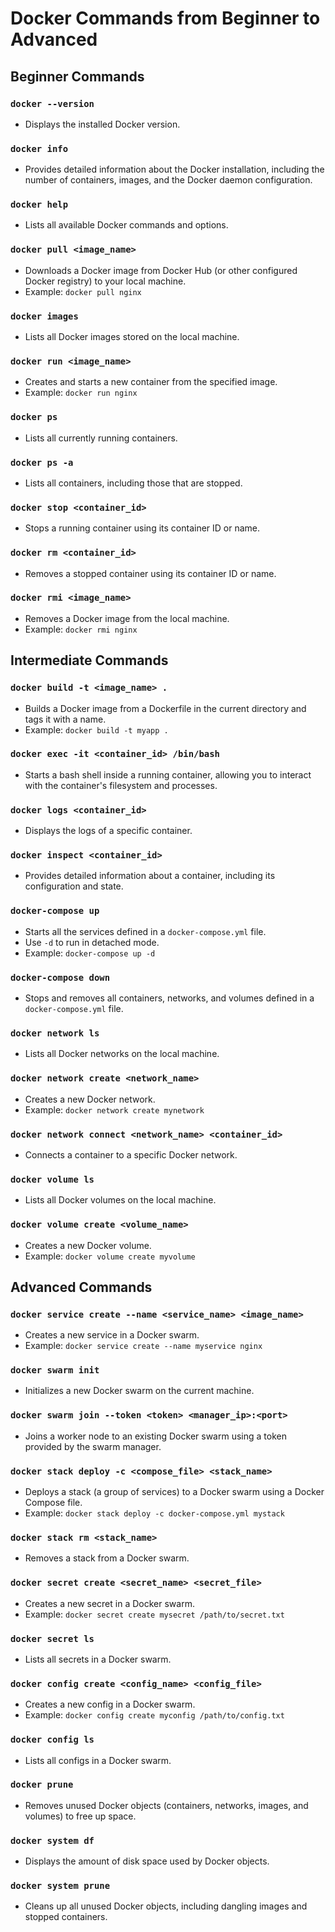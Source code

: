 # Docker Commands from Beginner to Advanced

## Beginner Commands

### `docker --version`

- Displays the installed Docker version.

### `docker info`

- Provides detailed information about the Docker installation, including the number of containers, images, and the Docker daemon configuration.

### `docker help`

- Lists all available Docker commands and options.

### `docker pull <image_name>`

- Downloads a Docker image from Docker Hub (or other configured Docker registry) to your local machine.
- Example: `docker pull nginx`

### `docker images`

- Lists all Docker images stored on the local machine.

### `docker run <image_name>`

- Creates and starts a new container from the specified image.
- Example: `docker run nginx`

### `docker ps`

- Lists all currently running containers.

### `docker ps -a`

- Lists all containers, including those that are stopped.

### `docker stop <container_id>`

- Stops a running container using its container ID or name.

### `docker rm <container_id>`

- Removes a stopped container using its container ID or name.

### `docker rmi <image_name>`

- Removes a Docker image from the local machine.
- Example: `docker rmi nginx`

## Intermediate Commands

### `docker build -t <image_name> .`

- Builds a Docker image from a Dockerfile in the current directory and tags it with a name.
- Example: `docker build -t myapp .`

### `docker exec -it <container_id> /bin/bash`

- Starts a bash shell inside a running container, allowing you to interact with the container's filesystem and processes.

### `docker logs <container_id>`

- Displays the logs of a specific container.

### `docker inspect <container_id>`

- Provides detailed information about a container, including its configuration and state.

### `docker-compose up`

- Starts all the services defined in a `docker-compose.yml` file.
- Use `-d` to run in detached mode.
- Example: `docker-compose up -d`

### `docker-compose down`

- Stops and removes all containers, networks, and volumes defined in a `docker-compose.yml` file.

### `docker network ls`

- Lists all Docker networks on the local machine.

### `docker network create <network_name>`

- Creates a new Docker network.
- Example: `docker network create mynetwork`

### `docker network connect <network_name> <container_id>`

- Connects a container to a specific Docker network.

### `docker volume ls`

- Lists all Docker volumes on the local machine.

### `docker volume create <volume_name>`

- Creates a new Docker volume.
- Example: `docker volume create myvolume`

## Advanced Commands

### `docker service create --name <service_name> <image_name>`

- Creates a new service in a Docker swarm.
- Example: `docker service create --name myservice nginx`

### `docker swarm init`

- Initializes a new Docker swarm on the current machine.

### `docker swarm join --token <token> <manager_ip>:<port>`

- Joins a worker node to an existing Docker swarm using a token provided by the swarm manager.

### `docker stack deploy -c <compose_file> <stack_name>`

- Deploys a stack (a group of services) to a Docker swarm using a Docker Compose file.
- Example: `docker stack deploy -c docker-compose.yml mystack`

### `docker stack rm <stack_name>`

- Removes a stack from a Docker swarm.

### `docker secret create <secret_name> <secret_file>`

- Creates a new secret in a Docker swarm.
- Example: `docker secret create mysecret /path/to/secret.txt`

### `docker secret ls`

- Lists all secrets in a Docker swarm.

### `docker config create <config_name> <config_file>`

- Creates a new config in a Docker swarm.
- Example: `docker config create myconfig /path/to/config.txt`

### `docker config ls`

- Lists all configs in a Docker swarm.

### `docker prune`

- Removes unused Docker objects (containers, networks, images, and volumes) to free up space.

### `docker system df`

- Displays the amount of disk space used by Docker objects.

### `docker system prune`

- Cleans up all unused Docker objects, including dangling images and stopped containers.
